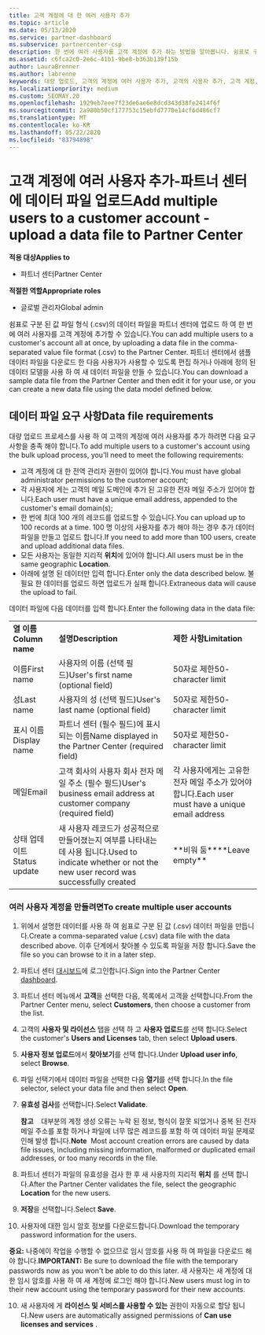 ```yaml
---
title: 고객 계정에 대 한 여러 사용자 추가
ms.topic: article
ms.date: 05/13/2020
ms.service: partner-dashboard
ms.subservice: partnercenter-csp
description: 한 번에 여러 사용자를 고객 계정에 추가 하는 방법을 알아봅니다. 쉼표로 구분 된 값 (.csv) 파일 형식을 사용 하 여 파트너 센터에 데이터 파일을 업로드 합니다.
ms.assetid: c6fca2c0-2e6c-41b1-9be8-b363b139f15b
author: LauraBrenner
ms.author: labrenne
keywords: 대량 업로드, 고객의 계정에 여러 사용자 추가, 고객의 사용자 추가, 고객 계정, 고객 사용자, 사용자에 대 한 대량 업로드
ms.localizationpriority: medium
ms.custom: SEOMAY.20
ms.openlocfilehash: 1929eb7eee7f23de6ae6e8dcd343d38fe2414f6f
ms.sourcegitcommit: 2a980b50cf177753c15ebfd7770e14cf6d486cf7
ms.translationtype: MT
ms.contentlocale: ko-KR
ms.lasthandoff: 05/22/2020
ms.locfileid: "83794898"
---
```

# <a name="add-multiple-users-to-a-customer-account---upload-a-data-file-to-partner-center"></a><span data-ttu-id="ad543-105">고객 계정에 여러 사용자 추가-파트너 센터에 데이터 파일 업로드</span><span class="sxs-lookup"><span data-stu-id="ad543-105">Add multiple users to a customer account - upload a data file to Partner Center</span></span>

<span data-ttu-id="ad543-106">**적용 대상**</span><span class="sxs-lookup"><span data-stu-id="ad543-106">**Applies to**</span></span>

- <span data-ttu-id="ad543-107">파트너 센터</span><span class="sxs-lookup"><span data-stu-id="ad543-107">Partner Center</span></span>

<span data-ttu-id="ad543-108">**적절한 역할**</span><span class="sxs-lookup"><span data-stu-id="ad543-108">**Appropriate roles**</span></span>

- <span data-ttu-id="ad543-109">글로벌 관리자</span><span class="sxs-lookup"><span data-stu-id="ad543-109">Global admin</span></span>

<span data-ttu-id="ad543-110">쉼표로 구분 된 값 파일 형식 (.csv)의 데이터 파일을 파트너 센터에 업로드 하 여 한 번에 여러 사용자를 고객 계정에 추가할 수 있습니다.</span><span class="sxs-lookup"><span data-stu-id="ad543-110">You can add multiple users to a customer's account all at once, by uploading a data file in the comma-separated value file format (.csv) to the Partner Center.</span></span> <span data-ttu-id="ad543-111">파트너 센터에서 샘플 데이터 파일을 다운로드 한 다음 사용자가 사용할 수 있도록 편집 하거나 아래에 정의 된 데이터 모델을 사용 하 여 새 데이터 파일을 만들 수 있습니다.</span><span class="sxs-lookup"><span data-stu-id="ad543-111">You can download a sample data file from the Partner Center and then edit it for your use, or you can create a new data file using the data model defined below.</span></span>

## <a name="data-file-requirements"></a><a href="" id="creatingtheimportcsvfile"></a><span data-ttu-id="ad543-112">데이터 파일 요구 사항</span><span class="sxs-lookup"><span data-stu-id="ad543-112">Data file requirements</span></span>

<span data-ttu-id="ad543-113">대량 업로드 프로세스를 사용 하 여 고객의 계정에 여러 사용자를 추가 하려면 다음 요구 사항을 충족 해야 합니다.</span><span class="sxs-lookup"><span data-stu-id="ad543-113">To add multiple users to a customer's account using the bulk upload process, you'll need to meet the following requirements:</span></span>

- <span data-ttu-id="ad543-114">고객 계정에 대 한 전역 관리자 권한이 있어야 합니다.</span><span class="sxs-lookup"><span data-stu-id="ad543-114">You must have global administrator permissions to the customer account;</span></span>
- <span data-ttu-id="ad543-115">각 사용자에 게는 고객의 메일 도메인에 추가 된 고유한 전자 메일 주소가 있어야 합니다.</span><span class="sxs-lookup"><span data-stu-id="ad543-115">Each user must have a unique email address, appended to the customer's email domain(s);</span></span>
- <span data-ttu-id="ad543-116">한 번에 최대 100 개의 레코드를 업로드할 수 있습니다.</span><span class="sxs-lookup"><span data-stu-id="ad543-116">You can upload up to 100 records at a time.</span></span> <span data-ttu-id="ad543-117">100 명 이상의 사용자를 추가 해야 하는 경우 추가 데이터 파일을 만들고 업로드 합니다.</span><span class="sxs-lookup"><span data-stu-id="ad543-117">If you need to add more than 100 users, create and upload additional data files.</span></span>
- <span data-ttu-id="ad543-118">모든 사용자는 동일한 지리적 **위치**에 있어야 합니다.</span><span class="sxs-lookup"><span data-stu-id="ad543-118">All users must be in the same geographic **Location**.</span></span>
- <span data-ttu-id="ad543-119">아래에 설명 된 데이터만 입력 합니다.</span><span class="sxs-lookup"><span data-stu-id="ad543-119">Enter only the data described below.</span></span> <span data-ttu-id="ad543-120">불필요 한 데이터를 업로드 하면 업로드가 실패 합니다.</span><span class="sxs-lookup"><span data-stu-id="ad543-120">Extraneous data will cause the upload to fail.</span></span>

<span data-ttu-id="ad543-121">데이터 파일에 다음 데이터를 입력 합니다.</span><span class="sxs-lookup"><span data-stu-id="ad543-121">Enter the following data in the data file:</span></span>

|                 |                                                                              |                                            |
|-----------------|------------------------------------------------------------------------------|--------------------------------------------|
| <span data-ttu-id="ad543-122">**열 이름**</span><span class="sxs-lookup"><span data-stu-id="ad543-122">**Column name**</span></span> | <span data-ttu-id="ad543-123">**설명**</span><span class="sxs-lookup"><span data-stu-id="ad543-123">**Description**</span></span>                                                              | <span data-ttu-id="ad543-124">**제한 사항**</span><span class="sxs-lookup"><span data-stu-id="ad543-124">**Limitation**</span></span>                             |
| <span data-ttu-id="ad543-125">이름</span><span class="sxs-lookup"><span data-stu-id="ad543-125">First name</span></span>      | <span data-ttu-id="ad543-126">사용자의 이름 (선택 필드)</span><span class="sxs-lookup"><span data-stu-id="ad543-126">User's first name (optional field)</span></span>                                           | <span data-ttu-id="ad543-127">50자로 제한</span><span class="sxs-lookup"><span data-stu-id="ad543-127">50-character limit</span></span>                         |
| <span data-ttu-id="ad543-128">성</span><span class="sxs-lookup"><span data-stu-id="ad543-128">Last name</span></span>       | <span data-ttu-id="ad543-129">사용자의 성 (선택 필드)</span><span class="sxs-lookup"><span data-stu-id="ad543-129">User's last name (optional field)</span></span>                                            | <span data-ttu-id="ad543-130">50자로 제한</span><span class="sxs-lookup"><span data-stu-id="ad543-130">50-character limit</span></span>                         |
| <span data-ttu-id="ad543-131">표시 이름</span><span class="sxs-lookup"><span data-stu-id="ad543-131">Display name</span></span>    | <span data-ttu-id="ad543-132">파트너 센터 (필수 필드)에 표시 되는 이름</span><span class="sxs-lookup"><span data-stu-id="ad543-132">Name displayed in the Partner Center (required field)</span></span>                            | <span data-ttu-id="ad543-133">50자로 제한</span><span class="sxs-lookup"><span data-stu-id="ad543-133">50-character limit</span></span>                         |
| <span data-ttu-id="ad543-134">메일</span><span class="sxs-lookup"><span data-stu-id="ad543-134">Email</span></span>           | <span data-ttu-id="ad543-135">고객 회사의 사용자 회사 전자 메일 주소 (필수 필드)</span><span class="sxs-lookup"><span data-stu-id="ad543-135">User's business email address at customer company (required field)</span></span>           | <span data-ttu-id="ad543-136">각 사용자에게는 고유한 전자 메일 주소가 있어야 합니다.</span><span class="sxs-lookup"><span data-stu-id="ad543-136">Each user must have a unique email address</span></span> |
| <span data-ttu-id="ad543-137">상태 업데이트</span><span class="sxs-lookup"><span data-stu-id="ad543-137">Status update</span></span>   | <span data-ttu-id="ad543-138">새 사용자 레코드가 성공적으로 만들어졌는지 여부를 나타내는 데 사용 됩니다.</span><span class="sxs-lookup"><span data-stu-id="ad543-138">Used to indicate whether or not the new user record was successfully created</span></span> | <span data-ttu-id="ad543-139">\*\*비워 둠\*\*</span><span class="sxs-lookup"><span data-stu-id="ad543-139">\*\*Leave empty\*\*</span></span>                        |

### <a name="to-create-multiple-user-accounts"></a><a href="" id="createmultipleuseraccounts"></a><span data-ttu-id="ad543-140">여러 사용자 계정을 만들려면</span><span class="sxs-lookup"><span data-stu-id="ad543-140">To create multiple user accounts</span></span>

<a href="" id="creatingtheaccounts"></a>

1. <span data-ttu-id="ad543-141">위에서 설명한 데이터를 사용 하 여 쉼표로 구분 된 값 (.csv) 데이터 파일을 만듭니다.</span><span class="sxs-lookup"><span data-stu-id="ad543-141">Create a comma-separated value (.csv) data file with the data described above.</span></span> <span data-ttu-id="ad543-142">이후 단계에서 찾아볼 수 있도록 파일을 저장 합니다.</span><span class="sxs-lookup"><span data-stu-id="ad543-142">Save the file so you can browse to it in a later step.</span></span>

2. <span data-ttu-id="ad543-143">파트너 센터 [대시보드](https://partner.microsoft.com/dashboard)에 로그인합니다.</span><span class="sxs-lookup"><span data-stu-id="ad543-143">Sign into the Partner Center [dashboard](https://partner.microsoft.com/dashboard).</span></span>

3. <span data-ttu-id="ad543-144">파트너 센터 메뉴에서 **고객**을 선택한 다음, 목록에서 고객을 선택합니다.</span><span class="sxs-lookup"><span data-stu-id="ad543-144">From the Partner Center menu, select **Customers**, then choose a customer from the list.</span></span>

4. <span data-ttu-id="ad543-145">고객의 **사용자 및 라이선스** 탭을 선택 하 고 **사용자 업로드**를 선택 합니다.</span><span class="sxs-lookup"><span data-stu-id="ad543-145">Select the customer's **Users and Licenses** tab, then select **Upload users**.</span></span>

5. <span data-ttu-id="ad543-146">**사용자 정보 업로드**에서 **찾아보기**를 선택 합니다.</span><span class="sxs-lookup"><span data-stu-id="ad543-146">Under **Upload user info**, select **Browse**.</span></span>

6. <span data-ttu-id="ad543-147">파일 선택기에서 데이터 파일을 선택한 다음 **열기**를 선택 합니다.</span><span class="sxs-lookup"><span data-stu-id="ad543-147">In the file selector, select your data file and then select **Open**.</span></span>

7. <span data-ttu-id="ad543-148">**유효성 검사**를 선택합니다.</span><span class="sxs-lookup"><span data-stu-id="ad543-148">Select **Validate**.</span></span>

    <span data-ttu-id="ad543-149">**참고**    대부분의 계정 생성 오류는 누락 된 정보, 형식이 잘못 되었거나 중복 된 전자 메일 주소를 포함 하거나 파일에 너무 많은 레코드를 포함 하 여 데이터 파일 문제로 인해 발생 합니다.</span><span class="sxs-lookup"><span data-stu-id="ad543-149">**Note**  Most account creation errors are caused by data file issues, including missing information, malformed or duplicated email addresses, or too many records in the file.</span></span>

8. <span data-ttu-id="ad543-150">파트너 센터가 파일의 유효성을 검사 한 후 새 사용자의 지리적 **위치** 를 선택 합니다.</span><span class="sxs-lookup"><span data-stu-id="ad543-150">After the Partner Center validates the file, select the geographic **Location** for the new users.</span></span>
9. <span data-ttu-id="ad543-151">**저장**을 선택합니다.</span><span class="sxs-lookup"><span data-stu-id="ad543-151">Select **Save**.</span></span>
10. <span data-ttu-id="ad543-152">사용자에 대한 임시 암호 정보를 다운로드합니다.</span><span class="sxs-lookup"><span data-stu-id="ad543-152">Download the temporary password information for the users.</span></span>

<span data-ttu-id="ad543-153">**중요:** 나중에이 작업을 수행할 수 없으므로 임시 암호를 사용 하 여 파일을 다운로드 해야 합니다.</span><span class="sxs-lookup"><span data-stu-id="ad543-153">**IMPORTANT:** Be sure to download the file with the temporary passwords now as you won't be able to do this later.</span></span> <span data-ttu-id="ad543-154">새 사용자는 새 계정에 대 한 임시 암호를 사용 하 여 새 계정에 로그인 해야 합니다.</span><span class="sxs-lookup"><span data-stu-id="ad543-154">New users must log in to their new account using the temporary password for their new accounts.</span></span>

10. <span data-ttu-id="ad543-155">새 사용자에 게 **라이선스 및 서비스를 사용할 수 있는** 권한이 자동으로 할당 됩니다.</span><span class="sxs-lookup"><span data-stu-id="ad543-155">New users are automatically assigned permissions of **Can use licenses and services** .</span></span> 

 

 



